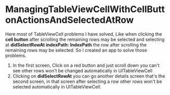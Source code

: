 # ManagingTableViewCellWithCellButtonActionsAndSelectedAtRow
Here most of TableViewCell problems I have solved, Like when clicking the **cell button** after scrolling the remaining rows may be selected and selecting at **didSelectRowAt indexPath: IndexPath** the row after scrolling the remaining rows may be selected. So I created an app to solve those problems.

1. In the first screen, Click on a red button and just scroll down you can't see other rows won't be changed automatically in UITableViewCell 
2. Clicking on **didSelectRowAt** you can go another details screen that's the second screen, in that screen after selecting a row other rows won't be selected automatically in UITableViewCell. 
